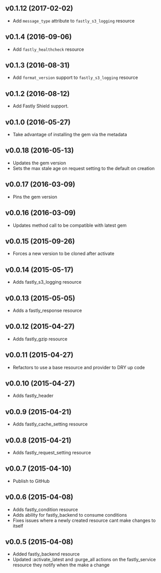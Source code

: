 v0.1.12 (2017-02-02)
-------------------
- Add `message_type` attribute to `fastly_s3_logging` resource

v0.1.4 (2016-09-06)
-------------------
- Add `fastly_healthcheck` resource

v0.1.3 (2016-08-31)
-------------------
- Add `format_version` support to `fastly_s3_logging` resource

v0.1.2 (2016-08-12)
-------------------
- Add Fastly Shield support.

v0.1.0 (2016-05-27)
-------------------
- Take advantage of installing the gem via the metadata

v0.0.18 (2016-05-13)
--------------------
- Updates the gem version
- Sets the max stale age on request setting to the default on creation

v0.0.17 (2016-03-09)
--------------------
- Pins the gem version

v0.0.16 (2016-03-09)
--------------------
- Updates method call to be compatible with latest gem

v0.0.15 (2015-09-26)
--------------------
- Forces a new version to be cloned after activate

v0.0.14 (2015-05-17)
--------------------
- Adds fastly_s3_logging resource

v0.0.13 (2015-05-05)
--------------------
- Adds a fastly_response resource

v0.0.12 (2015-04-27)
--------------------
- Adds fastly_gzip resource

v0.0.11 (2015-04-27)
--------------------
- Refactors to use a base resource and provider to DRY up code

v0.0.10 (2015-04-27)
--------------------
- Adds fastly_header

v0.0.9 (2015-04-21)
-------------------
- Adds fastly_cache_setting resource

v0.0.8 (2015-04-21)
-------------------
- Adds fastly_request_setting resource

v0.0.7 (2015-04-10)
-------------------
- Publish to GitHub

v0.0.6 (2015-04-08)
-------------------
- Adds fastly_condition resource
- Adds ability for fastly_backend to consume conditions
- Fixes issues where a newly created resource cant make changes to itself

v0.0.5 (2015-04-08)
-------------------
- Added fastly_backend resource
- Updated :activate_latest and :purge_all actions on the fastly_service resource they notify when the make a change
